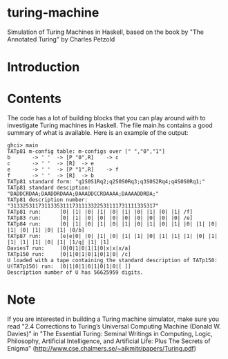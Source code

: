 # turing-machine
Simulation of Turing Machines in Haskell, based on the book by "The Annotated Turing" by Charles Petzold

# Introduction

# Contents
The code has a lot of building blocks that you can play around with to investigate Turing machines in Haskell. The file main.hs contains a good summary of what is available. Here is an example of the output:

    ghci> main
    TATp81 m-config table: m-configs over [" ","0","1"]
    b       -> ' '  -> [P "0",R]    -> c
    c       -> ' '  -> [R]  -> e
    e       -> ' '  -> [P "1",R]    -> f
    f       -> ' '  -> [R]  -> b
    TATp81 standard form: "q1S0S1Rq2;q2S0S0Rq3;q3S0S2Rq4;q4S0S0Rq1;"
    TATp81 standard desciption: "DADDCRDAA;DAADDRDAAA;DAAADDCCRDAAAA;DAAAADDRDA;"
    TATp81 description number: "31332531173113353111731113322531111731111335317"
    TATp81 run:      [0| |1| |0| |1| |0| |1| |0| |1| |0| |1| /f]
    TATp83 run:      [0| |1| |0| |0| |0| |0| |0| |0| |0| |0| /e]
    TATp84 run:      [0| |1| |0| |1| |0| |1| |0| |1| |0| |1| |0| |1| |0| |1| |0| |1| |0| |1| |0/b]
    TATp87 run:      [e|e|0| |0| |1| |0| |1| |1| |0| |1| |1| |1| |0| |1| |1| |1| |1| |0| |1| |1/q| |1| |1]
    DaviesT run:     [0|0|1|0|1|1|0|x|x|x/a]
    TATp150 run:     [0|1|0|1|0|1|0|1|0| /c]
    U loaded with a tape containing the standard description of TATp150:
    U(TATp150) run:  [0|1|0|1|0|1|0|1|0|[ ]]
    Description number of U has 56625959 digits.

# Note
If you are interested in building a Turing machine simulator, make sure you read "2.4 Corrections to Turing’s Universal Computing Machine
(Donald W. Davies)" in "The Essential Turing: Seminal Writings in Computing, Logic, Philosophy, Artificial Intelligence, and Artificial Life: Plus The Secrets of Enigma"
(http://www.cse.chalmers.se/~aikmitr/papers/Turing.pdf)
